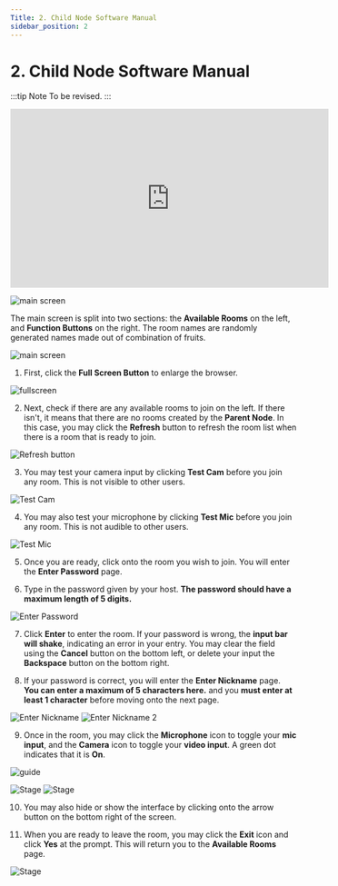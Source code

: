```yaml
---
Title: 2. Child Node Software Manual
sidebar_position: 2
---
```


# 2. Child Node Software Manual

:::tip Note
To be revised.
:::

<iframe width="560" height="315" src="https://www.youtube.com/embed/BaW_OIyLwVM" title="YouTube video player" frameborder="0" allow="accelerometer; autoplay; clipboard-write; encrypted-media; gyroscope; picture-in-picture" allowfullscreen></iframe>

![main screen](/img/guide/child/child-guide-1.png)

The main screen is split into two sections: the **Available Rooms** on the left, and **Function Buttons** on the right. The room names are randomly generated names made out of combination of fruits.

![main screen](/img/guide/child/child-1.png)

1. First, click the **Full Screen Button** to enlarge the browser.

![fullscreen](/img/guide/child/child-2.png)

2. Next, check if there are any available rooms to join on the left. If there isn't, it means that there are no rooms created by the **Parent Node**. In this case, you may click the **Refresh** button to refresh the room list when there is a room that is ready to join.

![Refresh button](/img/guide/child/child-3.png)

3. You may test your camera input by clicking **Test Cam** before you join any room. This is not visible to other users.

![Test Cam](/img/guide/child/child-4.png)

4. You may also test your microphone by clicking **Test Mic** before you join any room. This is not audible to other users.

![Test Mic](/img/guide/child/child-5.png)

5. Once you are ready, click onto the room you wish to join. You will enter the **Enter Password** page.

6. Type in the password given by your host. **The password should have a maximum length of 5 digits.**

![Enter Password](/img/guide/child/child-6.png)

7. Click **Enter** to enter the room. If your password is wrong, the **input bar will shake**, indicating an error in your entry. You may clear the field using the **Cancel** button on the bottom left, or delete your input the **Backspace** button on the bottom right.

8. If your password is correct, you will enter the **Enter Nickname** page. **You can enter a maximum of 5 characters here.** and you **must enter at least 1 character** before moving onto the next page.

![Enter Nickname](/img/guide/child/child-7.png)
![Enter Nickname 2](/img/guide/child/child-8.png)

9. Once in the room, you may click the **Microphone** icon to toggle your **mic input**, and the **Camera** icon to toggle your **video input**. A green dot indicates that it is **On**.

![guide](/img/guide/child/child-guide-2.png)

![Stage](/img/guide/child/child-9.png)
![Stage](/img/guide/child/child-10.png)

10. You may also hide or show the interface by clicking onto the arrow button on the bottom right of the screen.

11. When you are ready to leave the room, you may click the **Exit** icon and click **Yes** at the prompt. This will return you to the **Available Rooms** page.

![Stage](/img/guide/child/child-11.png)
